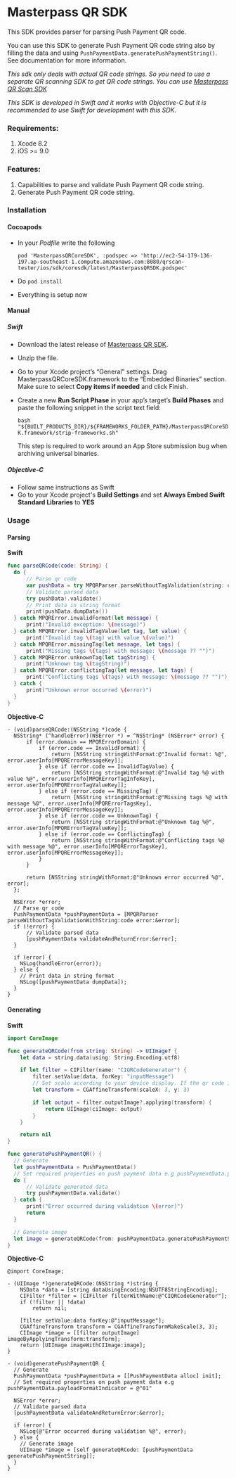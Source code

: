 # Masterpass QR SDK

This SDK provides parser for parsing Push Payment QR code.

You can use this SDK to generate Push Payment QR code string also by filling the data and using `PushPaymentData.generatePushPaymentString()`. See documentation for more information.

_This sdk only deals with actual QR code strings. So you need to use a separate QR scanning SDK to get QR code strings. You can use [Masterpass QR Scan SDK][1]_

*This SDK is developed in Swift and it works with Objective-C but it is recommended to use Swift for development with this SDK.*

### Requirements:
1. Xcode 8.2
2. iOS >= 9.0

### Features:
1. Capabilities to parse and validate Push Payment QR code string.
2. Generate Push Payment QR code string.

### Installation

#### Cocoapods
- In your *Podfile* write the following

  ```
  pod 'MasterpassQRCoreSDK', :podspec => 'http://ec2-54-179-136-197.ap-southeast-1.compute.amazonaws.com:8080/qrscan-tester/ios/sdk/coresdk/latest/MasterpassQRSDK.podspec'
  ```

- Do `pod install`
- Everything is setup now

#### Manual
##### Swift
- Download the latest release of [Masterpass QR SDK][2].
- Unzip the file.
- Go to your Xcode project’s “General” settings. Drag MasterpassQRCoreSDK.framework to the “Embedded Binaries” section. Make sure to select **Copy items if needed** and click Finish.
- Create a new **Run Script Phase** in your app’s target’s **Build Phases** and paste the following snippet in the script text field:

	`bash "${BUILT_PRODUCTS_DIR}/${FRAMEWORKS_FOLDER_PATH}/MasterpassQRCoreSDK.framework/strip-frameworks.sh"`

  This step is required to work around an App Store submission bug when archiving universal binaries.


##### Objective-C
- Follow same instructions as Swift
- Go to your Xcode project's **Build Settings** and set **Always Embed Swift Standard Libraries** to **YES**

[1]: http://ec2-54-179-136-197.ap-southeast-1.compute.amazonaws.com:8080/qrscan-tester/ios/sdk/scansdk/latest/docs
[2]: http://ec2-54-179-136-197.ap-southeast-1.compute.amazonaws.com:8080/qrscan-tester/ios/sdk/coresdk/latest/masterpassqrsdk-framework-ios.zip

### Usage

#### Parsing

__Swift__

```swift
func parseQRCode(code: String) {
  do {
      // Parse qr code
      var pushData = try MPQRParser.parseWithoutTagValidation(string: code)
      // Validate parsed data
      try pushData!.validate()
      // Print data in string format
      print(pushData.dumpData())
  } catch MPQRError.invalidFormat(let message) {
      print("Invalid exception: \(message)")
  } catch MPQRError.invalidTagValue(let tag, let value) {
      print("Invalid tag \(tag) with value \(value)")
  } catch MPQRError.missingTag(let message, let tags) {
      print("Missing tags \(tags) with message: \(message ?? "")")
  } catch MPQRError.unknownTag(let tagString) {
      print("Unknown tag \(tagString)")
  } catch MPQRError.conflictingTag(let message, let tags) {
      print("Conflicting tags \(tags) with message: \(message ?? "")")
  } catch {
      print("Unknown error occurred \(error)")
  }
}
```

__Objective-C__

```objc
- (void)parseQRCode:(NSString *)code {
  NSString* (^handleError)(NSError *) = ^NSString* (NSError* error) {
      if (error.domain == MPQRErrorDomain) {
          if (error.code == InvalidFormat) {
              return [NSString stringWithFormat:@"Invalid format: %@", error.userInfo[MPQRErrorMessageKey]];
          } else if (error.code == InvalidTagValue) {
              return [NSString stringWithFormat:@"Invalid tag %@ with value %@", error.userInfo[MPQRErrorTagInfoKey], error.userInfo[MPQRErrorTagValueKey]];
          } else if (error.code == MissingTag) {
              return [NSString stringWithFormat:@"Missing tags %@ with message %@", error.userInfo[MPQRErrorTagsKey], error.userInfo[MPQRErrorMessageKey]];
          } else if (error.code == UnknownTag) {
              return [NSString stringWithFormat:@"Unknown tag %@", error.userInfo[MPQRErrorTagValueKey]];
          } else if (error.code == ConflictingTag) {
              return [NSString stringWithFormat:@"Conflicting tags %@ with message %@", error.userInfo[MPQRErrorTagsKey], error.userInfo[MPQRErrorMessageKey]];
          }
      }

      return [NSString stringWithFormat:@"Unknown error occurred %@", error];
  };

  NSError *error;
  // Parse qr code
  PushPaymentData *pushPaymentData = [MPQRParser parseWithoutTagValidationWithString:code error:&error];
  if (!error) {
      // Validate parsed data
      [pushPaymentData validateAndReturnError:&error];
  }

  if (error) {
    NSLog(handleError(error));
  } else {
    // Print data in string format
    NSLog([pushPaymentData dumpData]);
  }
}
```

#### Generating

__Swift__

```swift
import CoreImage

func generateQRCode(from string: String) -> UIImage? {
    let data = string.data(using: String.Encoding.utf8)

    if let filter = CIFilter(name: "CIQRCodeGenerator") {
        filter.setValue(data, forKey: "inputMessage")
        // Set scale according to your device display. If the qr code is blurry then increase scale
        let transform = CGAffineTransform(scaleX: 3, y: 3)

        if let output = filter.outputImage?.applying(transform) {
            return UIImage(ciImage: output)
        }
    }

    return nil
}

func generatePushPaymentQR() {
  // Generate
  let pushPaymentData = PushPaymentData()
  // Set required properties on push payment data e.g pushPaymentData.payloadFormatIndicator = "01"
  do {
      // Validate generated data
      try pushPaymentData.validate()
  } catch {
      print("Error occurred during validation \(error)")
      return
  }

  // Generate image
  let image = generateQRCode(from: pushPaymentData.generatePushPaymentString())
}
```

__Objective-C__

```objc
@import CoreImage;

- (UIImage *)generateQRCode:(NSString *)string {
    NSData *data = [string dataUsingEncoding:NSUTF8StringEncoding];
    CIFilter *filter = [CIFilter filterWithName:@"CIQRCodeGenerator"];
    if (!filter || !data)
        return nil;

    [filter setValue:data forKey:@"inputMessage"];
    CGAffineTransform transform = CGAffineTransformMakeScale(3, 3);
    CIImage *image = [[filter outputImage] imageByApplyingTransform:transform];
    return [UIImage imageWithCIImage:image];
}

- (void)generatePushPaymentQR {
  // Generate
  PushPaymentData *pushPaymentData = [[PushPaymentData alloc] init];
  // Set required properties on push payment data e.g pushPaymentData.payloadFormatIndicator = @"01"

  NSError *error;
  // Validate parsed data
  [pushPaymentData validateAndReturnError:&error];

  if (error) {
    NSLog(@"Error occurred during validation %@", error);
  } else {
    // Generate image
    UIImage *image = [self generateQRCode: [pushPaymentData generatePushPaymentString]];
  }
}
```
